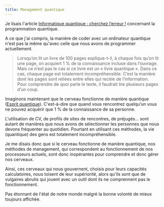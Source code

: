 ```yaml
---
title: Management quantique
---
```


Je lisais l'article [Informatique quantique : cherchez l’erreur !](http://www.internetactu.net/2018/01/30/informatique-quantique-cherchez-lerreur/) concernant la programmation quantique.

A ce que j'ai compris, la manière de coder avec un ordinateur quantique n'est pas la même qu'avec celle que nous avons de programmer actuellement.

> Lorsqu’on lit un livre de 100 pages explique-t-il, à chaque fois qu’on lit une page, on acquiert 1 % de la connaissance incluse dans l’ouvrage. Mais ce n’est pas le cas si ce livre est un « livre quantique ». Dans ce cas, chaque page est totalement incompréhensible. C’est la manière dont les pages sont reliées entre elles qui recèle de l’information. Pour comprendre de quoi parle le texte, il faudrait lire plusieurs pages d’un coup.

Imaginons maintenant que le cerveau fonctionne de manière quantique ([Esprit quantique](https://fr.wikipedia.org/wiki/Esprit_quantique)). C'est-à-dire que quand vous rencontrez quelqu’un vous ne pouvez acquérir que 1 % de la connaissance de sa personne.

L'utilisation de CV, de profils de sites de rencontres, de préjugés… sont autant de manières que nous avons de sélectionner les personnes que nous devons fréquenter au quotidien. Pourtant en utilisant ces méthodes, la vie (quantique) des gens est totalement incompréhensible.

Je me disais donc que si le cerveau fonctionne de manière quantique, nos méthodes de management, qui correspondent au fonctionnement de nos processeurs actuels, sont donc inopérantes pour comprendre et donc gérer nos cerveaux.

Ainsi, ces cerveaux qui nous gouvernent, choisis pour leurs capacités calculatoires, nous toisent de leur supériorité, alors qu'ils sont que de vulgaires abrutis qui jouent avec un outil dont ils ne comprennent pas le fonctionnement.

Pas étonnant de l'état de notre monde malgré la bonne volonté de mieux toujours affichée.
